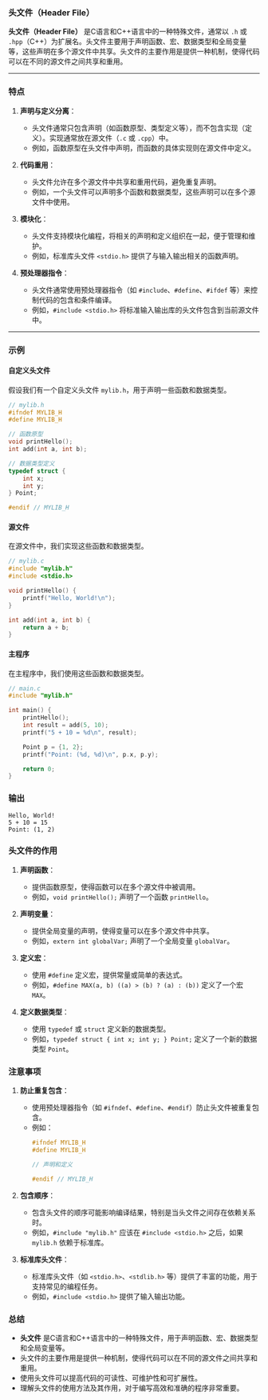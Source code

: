 ### 头文件（Header File）

**头文件（Header File）** 是C语言和C++语言中的一种特殊文件，通常以 `.h` 或 `.hpp`（C++）为扩展名。头文件主要用于声明函数、宏、数据类型和全局变量等，这些声明在多个源文件中共享。头文件的主要作用是提供一种机制，使得代码可以在不同的源文件之间共享和重用。

---

### **特点**

1. **声明与定义分离**：
   - 头文件通常只包含声明（如函数原型、类型定义等），而不包含实现（定义）。实现通常放在源文件（`.c` 或 `.cpp`）中。
   - 例如，函数原型在头文件中声明，而函数的具体实现则在源文件中定义。

2. **代码重用**：
   - 头文件允许在多个源文件中共享和重用代码，避免重复声明。
   - 例如，一个头文件可以声明多个函数和数据类型，这些声明可以在多个源文件中使用。

3. **模块化**：
   - 头文件支持模块化编程，将相关的声明和定义组织在一起，便于管理和维护。
   - 例如，标准库头文件 `<stdio.h>` 提供了与输入输出相关的函数声明。

4. **预处理器指令**：
   - 头文件通常使用预处理器指令（如 `#include`、`#define`、`#ifdef` 等）来控制代码的包含和条件编译。
   - 例如，`#include <stdio.h>` 将标准输入输出库的头文件包含到当前源文件中。

---

### **示例**

#### **自定义头文件**
假设我们有一个自定义头文件 `mylib.h`，用于声明一些函数和数据类型。

```c
// mylib.h
#ifndef MYLIB_H
#define MYLIB_H

// 函数原型
void printHello();
int add(int a, int b);

// 数据类型定义
typedef struct {
    int x;
    int y;
} Point;

#endif // MYLIB_H
```

#### **源文件**
在源文件中，我们实现这些函数和数据类型。

```c
// mylib.c
#include "mylib.h"
#include <stdio.h>

void printHello() {
    printf("Hello, World!\n");
}

int add(int a, int b) {
    return a + b;
}
```

#### **主程序**
在主程序中，我们使用这些函数和数据类型。

```c
// main.c
#include "mylib.h"

int main() {
    printHello();
    int result = add(5, 10);
    printf("5 + 10 = %d\n", result);

    Point p = {1, 2};
    printf("Point: (%d, %d)\n", p.x, p.y);

    return 0;
}
```

### **输出**
```
Hello, World!
5 + 10 = 15
Point: (1, 2)
```

### **头文件的作用**

1. **声明函数**：
   - 提供函数原型，使得函数可以在多个源文件中被调用。
   - 例如，`void printHello();` 声明了一个函数 `printHello`。

2. **声明变量**：
   - 提供全局变量的声明，使得变量可以在多个源文件中共享。
   - 例如，`extern int globalVar;` 声明了一个全局变量 `globalVar`。

3. **定义宏**：
   - 使用 `#define` 定义宏，提供常量或简单的表达式。
   - 例如，`#define MAX(a, b) ((a) > (b) ? (a) : (b))` 定义了一个宏 `MAX`。

4. **定义数据类型**：
   - 使用 `typedef` 或 `struct` 定义新的数据类型。
   - 例如，`typedef struct { int x; int y; } Point;` 定义了一个新的数据类型 `Point`。

### **注意事项**

1. **防止重复包含**：
   - 使用预处理器指令（如 `#ifndef`、`#define`、`#endif`）防止头文件被重复包含。
   - 例如：
     ```c
     #ifndef MYLIB_H
     #define MYLIB_H

     // 声明和定义

     #endif // MYLIB_H
     ```

2. **包含顺序**：
   - 包含头文件的顺序可能影响编译结果，特别是当头文件之间存在依赖关系时。
   - 例如，`#include "mylib.h"` 应该在 `#include <stdio.h>` 之后，如果 `mylib.h` 依赖于标准库。

3. **标准库头文件**：
   - 标准库头文件（如 `<stdio.h>`、`<stdlib.h>` 等）提供了丰富的功能，用于支持常见的编程任务。
   - 例如，`#include <stdio.h>` 提供了输入输出功能。

### **总结**
- **头文件** 是C语言和C++语言中的一种特殊文件，用于声明函数、宏、数据类型和全局变量等。
- 头文件的主要作用是提供一种机制，使得代码可以在不同的源文件之间共享和重用。
- 使用头文件可以提高代码的可读性、可维护性和可扩展性。
- 理解头文件的使用方法及其作用，对于编写高效和准确的程序非常重要。
